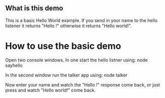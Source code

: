 What is this demo
-----------------
This is a basic Hello World example.  If you send in your name to the hello listener it returns "Hello <your name>!" otherwise it returns "Hello world!".

How to use the basic demo
=========================
Open two console windows.  In one start the hello listner using:
  node sayhello

In the second window run the talker app using:
  node talker

Now enter your name and watch the "Hello <your name>!" response come back, or just press <enter> and watch "Hello world!" come back.